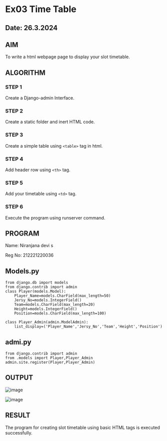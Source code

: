 # Ex03 Time Table
## Date: 26.3.2024

## AIM
To write a html webpage page to display your slot timetable.

## ALGORITHM
### STEP 1
Create a Django-admin Interface.

### STEP 2
Create a static folder and inert HTML code.

### STEP 3
Create a simple table using ```<table>``` tag in html.

### STEP 4
Add header row using ```<th>``` tag.

### STEP 5
Add your timetable using ```<td>``` tag.

### STEP 6
Execute the program using runserver command.

## PROGRAM

Name: Niranjana devi s

Reg No: 212221220036

## Models.py

~~~
from django.db import models
from django.contrib import admin
class Player(models.Model):
    Player_Name=models.CharField(max_length=50)
    Jersy_No=models.IntegerField()
    Team=models.CharField(max_length=20)
    Height=models.IntegerField()
    Position=models.CharField(max_length=100)

class Player_Admin(admin.ModelAdmin):
    list_display=('Player_Name','Jersy_No','Team','Height','Position')
~~~

## admi.py

~~~
from django.contrib import admin
from .models import Player,Player_Admin
admin.site.register(Player,Player_Admin)
~~~

## OUTPUT

![image](https://github.com/niranjanadevi-s/slot/assets/141748873/e6306a0e-4656-42fd-94d9-c0040de2d658)

![image](https://github.com/niranjanadevi-s/slot/assets/141748873/6e092d5e-9fc5-4cfe-a684-565288db84ec)



## RESULT
The program for creating slot timetable using basic HTML tags is executed successfully.
